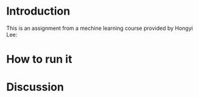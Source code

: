 # Introduction
This is an assignment from a mechine learning course provided by Hongyi Lee: 

# How to run it

# Discussion
